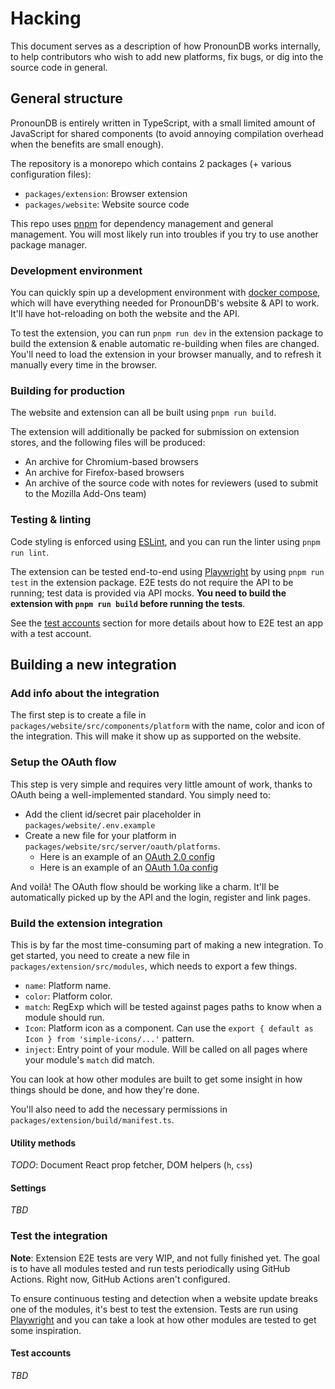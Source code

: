 # Hacking
This document serves as a description of how PronounDB works internally, to help contributors who wish to add new
platforms, fix bugs, or dig into the source code in general.

## General structure
PronounDB is entirely written in TypeScript, with a small limited amount of JavaScript for shared components (to
avoid annoying compilation overhead when the benefits are small enough).

The repository is a monorepo which contains 2 packages (+ various configuration files):
  - `packages/extension`: Browser extension
  - `packages/website`: Website source code

This repo uses [pnpm](https://pnpm.io/) for dependency management and general management. You will most likely run into
troubles if you try to use another package manager.

### Development environment
You can quickly spin up a development environment with [docker compose](https://docs.docker.com/compose/), which will
have everything needed for PronounDB's website & API to work. It'll have hot-reloading on both the website and the API.

To test the extension, you can run `pnpm run dev` in the extension package to build the extension & enable automatic
re-building when files are changed. You'll need to load the extension in your browser manually, and to refresh it
manually every time in the browser.

### Building for production
The website and extension can all be built using `pnpm run build`.

The extension will additionally be packed for submission on extension stores, and the following files will be produced:
  - An archive for Chromium-based browsers
  - An archive for Firefox-based browsers
  - An archive of the source code with notes for reviewers (used to submit to the Mozilla Add-Ons team)

### Testing & linting
Code styling is enforced using [ESLint](https://eslint.org/), and you can run the linter using `pnpm run lint`.

The extension can be tested end-to-end using [Playwright](https://playwright.dev/) by using `pnpm run test` in the
extension package. E2E tests do not require the API to be running; test data is provided via API mocks. **You need
to build the extension with `pnpm run build` before running the tests**.

See the [test accounts](#test-accounts) section for more details about how to E2E test an app with a test account.

## Building a new integration
### Add info about the integration
The first step is to create a file in `packages/website/src/components/platform` with the name, color and icon of the
integration. This will make it show up as supported on the website.

### Setup the OAuth flow
This step is very simple and requires very little amount of work, thanks to OAuth being a well-implemented standard.
You simply need to:
  - Add the client id/secret pair placeholder in `packages/website/.env.example`
  - Create a new file for your platform in `packages/website/src/server/oauth/platforms`.
    - Here is an example of an [OAuth 2.0 config](https://github.com/cyyynthia/pronoundb.org/blob/b2e47cb/packages/website/src/server/oauth/platforms/discord.ts)
    - Here is an example of an [OAuth 1.0a config](https://github.com/cyyynthia/pronoundb.org/blob/b2e47cb/packages/website/src/server/oauth/platforms/twitter.ts)

And voilà! The OAuth flow should be working like a charm. It'll be automatically picked up by the API and the login,
register and link pages.

### Build the extension integration
This is by far the most time-consuming part of making a new integration. To get started, you need to create a new file
in `packages/extension/src/modules`, which needs to export a few things.

- `name`: Platform name.
- `color`: Platform color.
- `match`: RegExp which will be tested against pages paths to know when a module should run.
- `Icon`: Platform icon as a component. Can use the `export { default as Icon } from 'simple-icons/...'` pattern.
- `inject`: Entry point of your module. Will be called on all pages where your module's `match` did match.

You can look at how other modules are built to get some insight in how things should be done, and how they're done.

You'll also need to add the necessary permissions in `packages/extension/build/manifest.ts`.

#### Utility methods
*TODO*: Document React prop fetcher, DOM helpers (`h`, `css`)

#### Settings
*TBD*

### Test the integration
**Note**: Extension E2E tests are very WIP, and not fully finished yet. The goal is to have all modules tested and run
tests periodically using GitHub Actions. Right now, GitHub Actions aren't configured.

To ensure continuous testing and detection when a website update breaks one of the modules, it's best to test the
extension. Tests are run using [Playwright](https://playwright.dev/) and you can take a look at how other modules
are tested to get some inspiration.

#### Test accounts
*TBD*
